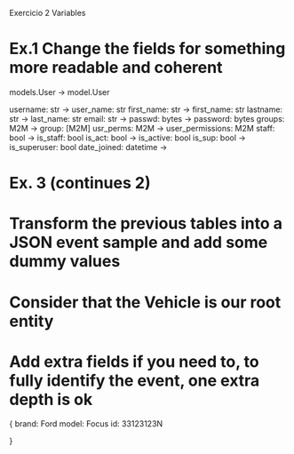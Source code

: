 Exercicio 2 Variables

# Ex.1 Change the fields for something more readable and coherent

models.User -> model.User

username: str -> user_name: str
first_name:  str -> first_name: str
lastname: str -> last_name: str
email: str -> 
passwd: bytes -> password: bytes
groups: M2M -> group: [M2M]
usr_perms: M2M -> user_permissions: M2M
staff: bool -> is_staff: bool
is_act: bool -> is_active: bool
is_sup: bool -> is_superuser: bool
date_joined: datetime -> 




# Ex. 3 (continues 2)
# Transform the previous tables into a JSON event sample and add some dummy values
# Consider that the Vehicle is our root entity
# Add extra fields if you need to, to fully identify the event, one extra depth is ok

{
    brand: Ford
    model: Focus
    id: 33123123N

}